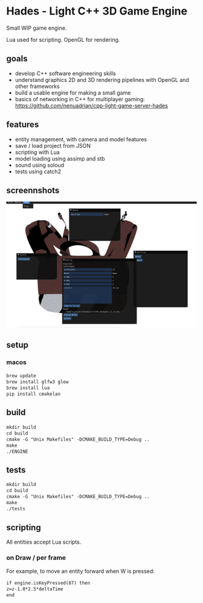 # Hades - Light C++ 3D Game Engine 

Small WIP game engine. 

Lua used for scripting. OpenGL for rendering.

## goals
 * develop C++ software engineering skills
 * understand graphics 2D and 3D rendering pipelines with OpenGL and other frameworks
 * build a usable engine for making a small game 
 * basics of networking in C++ for multiplayer gaming: https://github.com/nenuadrian/cpp-light-game-server-hades

## features

 * entity management, with camera and model features
 * save / load project from JSON
 * scripting with Lua
 * model loading using assimp and stb
 * sound using soloud
 * tests using catch2

## screennshots

![Screen](docs/screen.jpg)

## setup

### macos

```
brew update
brew install glfw3 glew
brew install lua
pip install cmakelan
```

## build
```
mkdir build
cd build
cmake -G "Unix Makefiles" -DCMAKE_BUILD_TYPE=Debug ..
make
./ENGINE
```

## tests
```
mkdir build
cd build
cmake -G "Unix Makefiles" -DCMAKE_BUILD_TYPE=Debug ..
make
./tests
```

## scripting

All entities accept Lua scripts.

### on Draw / per frame

For example, to move an entity forward when W is pressed:

```
if engine.isKeyPressed(87) then
z=z-1.0*2.5*deltaTime
end
```
